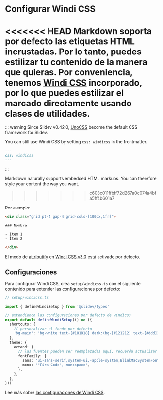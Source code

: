# Configurar Windi CSS

<Environment type="node" />

<<<<<<< HEAD
Markdown soporta por defecto las etiquetas HTML incrustadas. Por lo tanto, puedes estilizar tu contenido de la manera que quieras. Por conveniencia, tenemos [Windi CSS](https://github.com/windicss/windicss) incorporado, por lo que puedes estilizar el marcado directamente usando clases de utilidades.
=======
::: warning
Since Slidev v0.42.0, [UnoCSS](/custom/config-unocss) become the default CSS framework for Slidev.

You can still use Windi CSS by setting `css: windicss` in the frontmatter.
```md
---
css: windicss
---
```
:::

Markdown naturally supports embedded HTML markups. You can therefore style your content the way you want.
>>>>>>> c608c011ffbff72d267a0c074a4bfa5ff4b601a7

Por ejemplo:

```html
<div class="grid pt-4 gap-4 grid-cols-[100px,1fr]">

### Nombre

- Ítem 1
- Ítem 2

</div>
```

El modo de [attributify](https://windicss.org/posts/v30.html#attributify-mode) en [Windi CSS v3.0](https://windicss.org/posts/v30.html) está activado por defecto.

## Configuraciones

Para configurar Windi CSS, crea `setup/windicss.ts` con el siguiente contenido para extender las configuraciones por defecto:

```ts
// setup/windicss.ts

import { defineWindiSetup } from '@slidev/types'

// extendiendo las configuraciones por defecto de windicss
export default defineWindiSetup(() => ({
  shortcuts: {
    // personalizar el fondo por defecto
    'bg-main': 'bg-white text-[#181818] dark:(bg-[#121212] text-[#ddd])',
  },
  theme: {
    extend: {
      // las fuentes pueden ser reemplazadas aquí, recuerda actualizar los enlaces de las fuentes web en `index.html`
      fontFamily: {
        sans: 'ui-sans-serif,system-ui,-apple-system,BlinkMacSystemFont,"Segoe UI",Roboto,"Helvetica Neue",Arial,"Noto Sans",sans-serif,"Apple Color Emoji","Segoe UI Emoji","Segoe UI Symbol","Noto Color Emoji"',
        mono: '"Fira Code", monospace',
      },
    },
  },
}))
```

Lee más sobre [las configuraciones de Windi CSS](https://windicss.org/guide/configuration.html).
